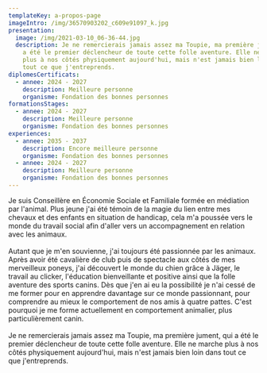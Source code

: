 ```yaml
---
templateKey: a-propos-page
imageIntro: /img/36570903202_c609e91097_k.jpg
presentation:
  image: /img/2021-03-10_06-36-44.jpg
  description: Je ne remercierais jamais assez ma Toupie, ma première jument, qui
    a été le premier déclencheur de toute cette folle aventure. Elle ne marche
    plus à nos côtés physiquement aujourd'hui, mais n'est jamais bien loin dans
    tout ce que j'entreprends.
diplomesCertificats:
  - annee: 2024 - 2027
    description: Meilleure personne
    organisme: Fondation des bonnes personnes
formationsStages:
  - annee: 2024 - 2027
    description: Meilleure personne
    organisme: Fondation des bonnes personnes
experiences:
  - annee: 2035 - 2037
    description: Encore meilleure personne
    organisme: Fondation des bonnes personnes
  - annee: 2024 - 2027
    description: Meilleure personne
    organisme: Fondation des bonnes personnes
---
```

Je suis Conseillère en Économie Sociale et Familiale formée en médiation par l'animal. Plus jeune j'ai été témoin de la magie du lien entre mes chevaux et des enfants en situation de handicap, cela m'a poussée vers le monde du travail social afin d'aller vers un accompagnement en relation avec les animaux.\
\
Autant que je m'en souvienne, j'ai toujours été passionnée par les animaux. Après avoir été cavalière de club puis de spectacle aux côtés de mes merveilleux poneys, j'ai découvert le monde du chien grâce à Jäger, le travail au clicker, l'éducation bienveillante et positive ainsi que la folle aventure des sports canins. Dès que j'en ai eu la possibilité je n'ai cessé de me former pour en apprendre davantage sur ce monde passionnant, pour comprendre au mieux le comportement de nos amis à quatre pattes. C'est pourquoi je me forme actuellement en comportement animalier, plus particulièrement canin.\
\
Je ne remercierais jamais assez ma Toupie, ma première jument, qui a été le premier déclencheur de toute cette folle aventure. Elle ne marche plus à nos côtés physiquement aujourd'hui, mais n'est jamais bien loin dans tout ce que j'entreprends.
